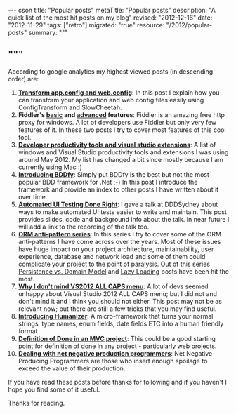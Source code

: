 --- cson
title: "Popular posts"
metaTitle: "Popular posts"
description: "A quick list of the most hit posts on my blog"
revised: "2012-12-16"
date: "2012-11-29"
tags: ["retro"]
migrated: "true"
resource: "/2012/popular-posts"
summary: """

"""
---
According to google analytics my highest viewed posts (in descending order) are:

 1. **[Transform app.config and web.config][1]**: In this post I explain how you can transform your application and web config files easily using ConfigTransform and SlowCheetah. 
 2. **Fiddler's [basic][2] and [advanced][3] features**: Fiddler is an amazing free http proxy for windows. A lot of developers use Fiddler but only very few features of it. In these two posts I try to cover most features of this cool tool. 
 3. **[Developer productivity tools and visual studio extensions][4]**: A list of windows and Visual Studio productivity tools and extensions I was using around May 2012. My list has changed a bit since mostly because I am currently using Mac :)
 4. **[Introducing BDDfy][5]**: Simply put BDDfy is the best but not the most popular BDD framework for .Net ;-) In this post I introduce the framework and provide an index to other posts I have written about it over time.
 5. **[Automated UI Testing Done Right][6]**: I gave a talk at DDDSydney about ways to make automated UI tests easier to write and maintain. This post provides slides, code and background info about the talk. In near future I will add a link to the recording of the talk too.
 6. **[ORM anti-pattern series][7]**: In this series I try to cover some of the ORM anti-patterns I have come across over the years. Most of these issues have huge impact on your project architecture, maintainability, user experience, database and network load and some of them could complicate your project to the point of paralysis. Out of this series [Persistence vs. Domain Model][8] and [Lazy Loading][9] posts have been hit the most.
 7. **[Why I don't mind VS2012 ALL CAPS menu][10]**: A lot of devs seemed unhappy about Visual Studio 2012 ALL CAPS menu; but I did not and don't mind it and I think you should not either. This post may not be as relevant now; but there are still a few tricks that you may find useful.
 8. **[Introducing Humanizer][11]**: A micro-framework that turns your normal strings, type names, enum fields, date fields ETC into a human friendly format
 9. **[Definition of Done in an MVC project][12]**: This could be a good starting point for definition of done in any project - particularly web projects.
 10. **[Dealing with net negative production programmers][13]**: Net Negative Producing Programmers are those who insert enough spoilage to exceed the value of their production. 

If you have read these posts before thanks for following and if you haven't I hope you find some of it useful. 

Thanks for reading.


  [1]: /transform-app-config-and-web-config
  [2]: /fiddler-in-action/part-1
  [3]: /fiddler-in-action/part-2
  [4]: /developer-productivity-tools-and-visual-studio-extensions
  [5]: /bddify-in-action/introduction
  [6]: /presentations/automated-ui-testing-done-right-at-dddsydney
  [7]: /orm-anti-patterns-series
  [8]: /orm-anti-patterns-part-4-persistence-domain-model
  [9]: /orm-anti-patterns-part-3-lazy-loading
  [10]: /why-i-do-not-mind-visual-studio-all-caps-menus
  [11]: /introducing-humanizer
  [12]: /definition-of-done-in-an-mvc-project
  [13]: /dealing-with-net-negative-producing-programmers